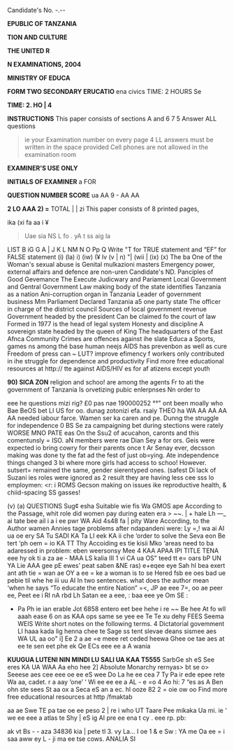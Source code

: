 Candidate's No. -.--

**EPUBLIC OF TANZANIA**

**TION AND CULTURE**

**THE UNITED R**

**N EXAMINATIONS, 2004**

**MINISTRY OF EDUCA**

**FORM TWO SECONDARY ERUCATIO**
ena civics
TIME: 2 HOURS Se

**TIME: 2. HO | 4**

**INSTRUCTIONS**
This paper consists of sections A and 6
7
5 Answer ALL questions
> ie your Examination number on every page
4 LL answers must be written in the space provided
Cell phones are not allowed in the examination room

**EXAMINER'S USE ONLY**

**INITIALS OF EXAMINER**
a
FOR

**QUESTION NUMBER SCORE**
ua AA
9 - AA AA

**2 LO AAA 2) =**
TOTAL | |
zi
This paper consists of 8 printed pages,

ika
(xi fa aa i ¥
> Uae sia NS
L fo . yA t ss aig la

LIST B
iG
G
A
|
J
K
L
NM
N
O
Pp
Q
Write "T for TRUE statement and “EF” for FALSE statement
(i)
(la)
i)
(iw)
(¥
lv
(v
|
n)
"|
(wii |
(ix)
(x)
The ba
One of the Woman's sexual abuse is Genital mulkazioni masters
Emergency power, external affairs and defence are non-uren
Candidate's ND.
Panciples of Good Gevemance
The Execute Judicwary and Pariament
Local Government and Gentral Government
Law making body of the state identifies Tanzania as a nation
Ani-corruption organ in Tanzania
Leader of government business Mm Parliament
Declared Tanzania a5 one party state
The officer in charge of the district council
Sources of local government revenue
Government headed by the president
Can be claimed fo the court of law
Formed in 1977
is the head of legal system
Honesty and discipline
   A sovereign state headed by the queen of King
The headquarters of the East Afnca Community
Crimes are offences against ihe slate
Educa a
Sports, games ns among thé base human neejs
AIDS has prevenbon as well as cure
Freedom of press can
~
LUT?
improve efimency f workers only contributed in ihe struggle for dependence and productivity
Find more free educational resources at http://
tte against AIDS/HIV es for af atizens except youth

**90) SICA ZON**
religion and schoo! are among the agents
Fr to ati the government of Tanzania Is orvetizing pubic enlerpnses Nn order to

eee he questions mizi rig? £0
pas nae 190000252 °°"
ont been moally who Bae BeOS
bet LI
US for oo. dunag zotonizi efa. rsaiy THEO ha
WA AA AA AA AA needed iabour farce. Wamen ser ka caren and pe. Dunng the struggle for independence 0 BS Se za campaigning bet during stections were rately WORSE MNO PATE eas
On the Ssu2 of acucahon, caronts and this comentunsly = ISO. aN
members were rae Dian Sey a for ors.
Geis were expected io bring cowry for their parents once t
Ar Senay ever, decsson making was done ty the fat ad the fest of just ob=ying.
Ate independence things changed 3 bi where more girls had access to schoo!
However. sutsert= remained the same, gender sierentyped ones. (safest Di lack of
Suzani ies roles were ignored as 2 result they are having less cee sss lo employmen:
<r: i
ROMS Gecson making on issues ike reproductive health, & chiid-spacing
SS gasses!

(v)
(a)
QUESTIONS
Sug¢
esha Suitable wie fis Wa GMOS ape
According to the Passage, whit role did women pay during eaten era > ~~.
| + hale Lh —_
ai tate bee ail i a i ee pwr
WA
Aid 4s48 fa |
pity Ware
According, to the Author wamen Annies tage problems after ndapandeni were:
Ly =,!
wa ai AI ua oe ery SA Tu
SADI KA Ta LI eek KA ii che
‘order to solve the
Seva eon Be tert ‘ph oem = io
KA TT Thy
Accoiding es tie kisii Mko ‘areas need to ba adaressed in problem: eben weersonsy Mee 4 KAA APAA IPI TITLE TENA eee hy ok ti a za ae - MAA
LS kalia III
1 vi CA ua OS" teed tt e=
oars bP UN YA Lie AAA gee pE ewes’ peat saben &NE ras) e+eqee eye
Sah hl bea exert ant ath tie = wan ae
OY a ee =
ke a woman is to se Hered fsb ee oes bad ue pebie til whe he iii uu AI
In two sentences. what does the author mean ‘when he says “To educate the entire Nation”
=<, JP ae eee
7=, oo ae peer ee, Peet ee i RI nA rbd Lh Satan ee a eee,
: baa eee ye Om SE :
- Pa Ph ie ian erable Jot
6858 entero eet bee hehe i re ~~
Be hee
At fo wll aaah ease 6 on as KAA ops same se yee ee Te Te xu dehy FEES Seema WEIS
Write short notes on the following terms.
4
Dictatorial govemment
LI haaa kada lig henna chee te Sage ss tent slevae deans sismee aes
WA
UL aa oo"
i]
Ee 2 a ae =e meee ret ceded heewa Ghee oe tae aes at ee te sen eet phe ek Qe ECs eee ee a A
wania

**KUUGUA LUTENI NIN MINDI LU SALI UA KAA T5555**
SarbGe sh eS See eres KA UA WAA Aa eho hee 2]
Absolute Monarchy rernyas> bt se o> Seeese aes cee eee oe ee eS wee Do La he ee cea
7 Ty Pa ir ede epee rete Wa aa, cadet.
r a aay ‘one’ ‘ Wi ee ee ee a AL - e =o 4 Ao hi: 7 “es as
A
Ben ohn ste sees St aa ox a Seca eS an a ec. hl ooze 82 2
= oie ow oo
Find more free educational resources at http /fmaktab

aa ae
Swe TE
pa tae oe ee peso
2 | re i
who UT
Taare
Pee mikaka
Ua mi.
ie
‘
we ee eee a atlas te Shy | eS ig
AI
pre ee ena t
cy .
eee rp. pb:
>
ak vt Bs - -
aza 34836 kia
| pete tl 3. vy
La... I oe 1
& e
Sw
:
YA
me Oa ee =
i saa aww ey
L -
ji ma ee tse cows.
ANALIA
SI